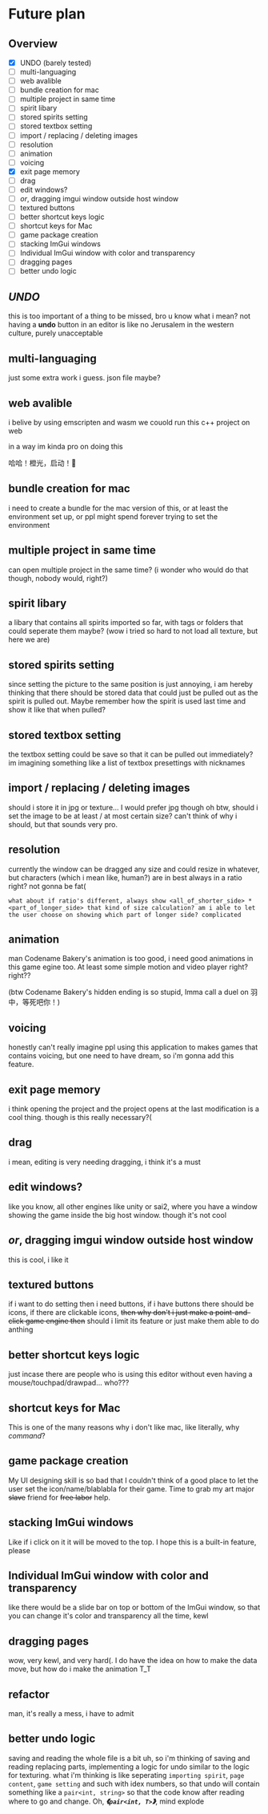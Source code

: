 # Future plan

## Overview

- [X] UNDO (barely tested)
- [ ] multi-languaging
- [ ] web avalible
- [ ] bundle creation for mac
- [ ] multiple project in same time
- [ ] spirit libary
- [ ] stored spirits setting
- [ ] stored textbox setting
- [ ] import / replacing / deleting images
- [ ] resolution
- [ ] animation
- [ ] voicing
- [X] exit page memory
- [ ] drag
- [ ] edit windows?
- [ ] *or*, dragging imgui window outside host window
- [ ] textured buttons
- [ ] better shortcut keys logic
- [ ] shortcut keys for Mac
- [ ] game package creation
- [ ] stacking ImGui windows
- [ ] Individual ImGui window with color and transparency
- [ ] dragging pages
- [ ] better undo logic

## ***UNDO***

this is too important of a thing to be missed, bro u know what i mean? not having a **undo** button in an editor is like no Jerusalem in the western culture, purely unacceptable

## multi-languaging

just some extra work i guess. json file maybe?

## web avalible

i belive by using emscripten and wasm we couold run this c++ project on web

in a way im kinda pro on doing this

哈哈！橙光，启动！🍊

## bundle creation for mac

i need to create a bundle for the mac version of this, or at least the environment set up, or ppl might spend forever trying to set the environment

## multiple project in same time

can open multiple project in the same time? (i wonder who would do that though, nobody would, right?)

## spirit libary

a libary that contains all spirits imported so far, with tags or folders that could seperate them maybe?
(wow i tried so hard to not load all texture, but here we are)

## stored spirits setting

since setting the picture to the same position is just annoying, i am hereby thinking that there should be stored data that could just be pulled out as the spirit is pulled out. Maybe remember how the spirit is used last time and show it like that when pulled?

## stored textbox setting

the textbox setting could be save so that it can be pulled out immediately? im imagining something like a list of textbox presettings with nicknames

## import / replacing / deleting images

should i store it in jpg or texture... I would prefer jpg though
oh btw, should i set the image to be at least / at most certain size? can't think of why i should, but that sounds very pro.

## resolution

currently the window can be dragged any size and could resize in whatever, but characters (which i mean like, human?) are in best always in a ratio right? not gonna be fat(

    what about if ratio's different, always show <all_of_shorter_side> * <part_of_longer_side> that kind of size calculation? am i able to let the user choose on showing which part of longer side? complicated

## animation

man Codename Bakery's animation is too good, i need good animations in this game egine too. At least some simple motion and video player right? right??

(btw Codename Bakery's hidden ending is so stupid, Imma call a duel on 羽中，等死吧你！)

## voicing

honestly can't really imagine ppl using this application to makes games that contains voicing, but one need to have dream, so i'm gonna add this feature.

## exit page memory

i think opening the project and the project opens at the last modification is a cool thing. though is this really necessary?(

## drag

i mean, editing is very needing dragging, i think it's a must

## edit windows?

like you know, all other engines like unity or sai2, where you have a window showing the game inside the big host window. though it's not cool

## *or*, dragging imgui window outside host window

this is cool, i like it

## textured buttons

if i want to do setting then i need buttons, if i have buttons there should be icons, if there are clickable icons, ~~then why don't i just make a point-and-click game engine then~~ should i limit its feature or just make them able to do anthing

## better shortcut keys logic

just incase there are people who is using this editor without even having a mouse/touchpad/drawpad... who???

## shortcut keys for Mac

This is one of the many reasons why i don't like mac, like literally, why *command*?

## game package creation

My UI designing skill is so bad that I couldn't think of a good place to let the user set the icon/name/blablabla for their game. Time to grab my art major ~~slave~~ friend for ~~free labor~~ help.

## stacking ImGui windows

Like if i click on it it will be moved to the top. I hope this is a built-in feature, please

## Individual ImGui window with color and transparency

like there would be a slide bar on top or bottom of the ImGui window, so that you can change it's color and transparency all the time, kewl

## dragging pages

wow, very kewl, and very hard(. I do have the idea on how to make the data move, but how do i make the animation T_T

## refactor

man, it's really a mess, i have to admit

## better undo logic

saving and reading the whole file is a bit uh, so i'm thinking of saving and reading replacing parts, implementing a logic for undo similar to the logic for texturing. what i'm thinking is like seperating `importing spirit`, `page content`, `game setting` and such with idex numbers, so that undo will contain something like a `pair<int, string>` so that the code know after reading where to go and change. Oh, ***《`pair<int, T>`》***, mind explode
